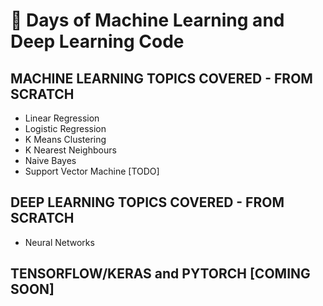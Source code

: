 # 💯 Days of Machine Learning and Deep Learning Code

## MACHINE LEARNING TOPICS COVERED - FROM SCRATCH

* Linear Regression 
* Logistic Regression 
* K Means Clustering
* K Nearest Neighbours
* Naive Bayes
* Support Vector Machine [TODO]

## DEEP LEARNING TOPICS COVERED - FROM SCRATCH

* Neural Networks


## TENSORFLOW/KERAS and PYTORCH [COMING SOON]